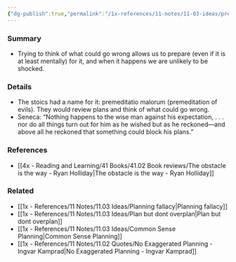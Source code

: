 ```yaml
---
{"dg-publish":true,"permalink":"/1x-references/11-notes/11-03-ideas/premortem-try-to-anticipate-what-could-go-wrong/","title":"Premortem - try to anticipate what could go wrong","created":"2023-08-06T11:53:27.383+03:00","updated":"2024-02-14T20:18:25.320+03:00"}
---
```



### Summary
- Trying to think of what could go wrong allows us to prepare (even if it is at least mentally) for it, and when it happens we are unlikely to be shocked.

### Details
- The stoics had a name for it: premeditatio malorum (premeditation of evils). They would review plans and think of what could go wrong.
- Seneca: “Nothing happens to the wise man against his expectation, . . . nor do all things turn out for him as he wished but as he reckoned—and above all he reckoned that something could block his plans.”

### References
- [[4x - Reading and Learning/41 Books/41.02 Book reviews/The obstacle is the way - Ryan Holliday\|The obstacle is the way - Ryan Holliday]]

### Related
- [[1x - References/11 Notes/11.03 Ideas/Planning fallacy\|Planning fallacy]]
- [[1x - References/11 Notes/11.03 Ideas/Plan but dont overplan\|Plan but dont overplan]]
- [[1x - References/11 Notes/11.03 Ideas/Common Sense Planning\|Common Sense Planning]]
- [[1x - References/11 Notes/11.02 Quotes/No Exaggerated Planning - Ingvar Kamprad\|No Exaggerated Planning - Ingvar Kamprad]]